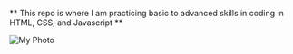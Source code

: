 ** This repo is where I am practicing basic to advanced skills in coding in HTML, CSS, and Javascript **

![My Photo](html/public/VanessaTravels.jpg)